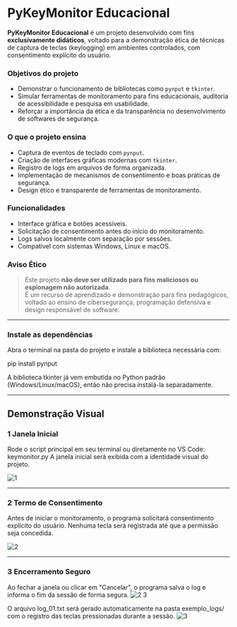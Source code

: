 # PyKeyMonitor Educacional

**PyKeyMonitor Educacional** é um projeto desenvolvido com fins **exclusivamente didáticos**, voltado para a demonstração ética de técnicas de captura de teclas (keylogging) em ambientes controlados, com consentimento explícito do usuário.

### Objetivos do projeto

- Demonstrar o funcionamento de bibliotecas como `pynput` e `tkinter`.
- Simular ferramentas de monitoramento para fins educacionais, auditoria de acessibilidade e pesquisa em usabilidade.
- Reforçar a importância da ética e da transparência no desenvolvimento de softwares de segurança.

### O que o projeto ensina

- Captura de eventos de teclado com `pynput`.
- Criação de interfaces gráficas modernas com `tkinter`.
- Registro de logs em arquivos de forma organizada.
- Implementação de mecanismos de consentimento e boas práticas de segurança.
- Design ético e transparente de ferramentas de monitoramento.

### Funcionalidades

- Interface gráfica e botões acessíveis.
- Solicitação de consentimento antes do início do monitoramento.
- Logs salvos localmente com separação por sessões.
- Compatível com sistemas Windows, Linux e macOS.

### Aviso Ético

> Este projeto **não deve ser utilizado para fins maliciosos ou espionagem não autorizada**.  
> É um recurso de aprendizado e demonstração para fins pedagógicos, voltado ao ensino de cibersegurança, programação defensiva e design responsável de software.

---
### Instale as dependências
Abra o terminal na pasta do projeto e instale a biblioteca necessária com:

pip install pynput

A biblioteca tkinter já vem embutida no Python padrão (Windows/Linux/macOS), então não precisa instalá-la separadamente.

---
## Demonstração Visual

### 1 Janela Inicial
Rode o script principal em seu terminal ou diretamente no VS Code:
keymonitor.py
A janela inicial será exibida com a identidade visual do projeto.

![1](https://github.com/user-attachments/assets/d47809ef-f04d-4e5a-b0fb-d55fa6a9245e)



---

### 2 Termo de Consentimento
Antes de iniciar o monitoramento, o programa solicitará consentimento explícito do usuário. Nenhuma tecla será registrada até que a permissão seja concedida.

![2](https://github.com/user-attachments/assets/ad04337e-90d5-4096-88e9-d28f11fc302c)



---

### 3 Encerramento Seguro
Ao fechar a janela ou clicar em "Cancelar", o programa salva o log e informa o fim da sessão de forma segura.
![2 3](https://github.com/user-attachments/assets/0aad409f-eb7a-45b5-b984-3d8635231a55)

O arquivo log_01.txt será gerado automaticamente na pasta exemplo_logs/ com o registro das teclas pressionadas durante a sessão.
![3](https://github.com/user-attachments/assets/bb959219-b446-4ca1-bc8e-a5063d9961fe)
